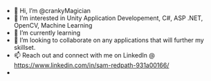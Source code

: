 - 👋 Hi, I’m @crankyMagician
- 👀 I’m interested in Unity Application Developement, C#, ASP .NET, OpenCV, Machine Learning
- 🌱 I’m currently learning 
- 💞️ I’m looking to collaborate on any applications that will further my skillset. 
- 📫 Reach out and connect with me on LinkedIn @ https://www.linkedin.com/in/sam-redpath-931a00166/
- 
